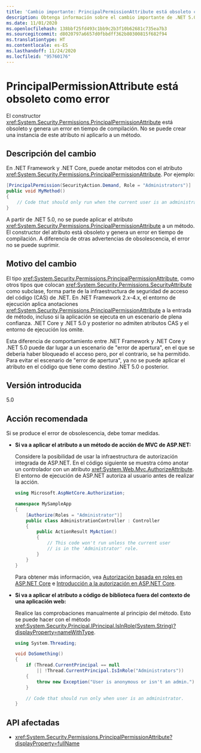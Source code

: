 ```yaml
---
title: 'Cambio importante: PrincipalPermissionAttribute está obsoleto como error'
description: Obtenga información sobre el cambio importante de .NET 5.0 en las bibliotecas básicas de .NET donde el constructor PrincipalPermissionAttribute está obsoleto y genera un error en tiempo de compilación.
ms.date: 11/01/2020
ms.openlocfilehash: 138bbf25fd493c1bb9c2b3f10b62681c735ea7b3
ms.sourcegitcommit: d8020797a6657d0fbbdff362b80300815f682f94
ms.translationtype: HT
ms.contentlocale: es-ES
ms.lasthandoff: 11/24/2020
ms.locfileid: "95760176"
---
```

# <a name="principalpermissionattribute-is-obsolete-as-error"></a>PrincipalPermissionAttribute está obsoleto como error

El constructor <xref:System.Security.Permissions.PrincipalPermissionAttribute> está obsoleto y genera un error en tiempo de compilación. No se puede crear una instancia de este atributo ni aplicarlo a un método.

## <a name="change-description"></a>Descripción del cambio

En .NET Framework y .NET Core, puede anotar métodos con el atributo <xref:System.Security.Permissions.PrincipalPermissionAttribute>. Por ejemplo:

```csharp
[PrincipalPermission(SecurityAction.Demand, Role = "Administrators")]
public void MyMethod()
{
    // Code that should only run when the current user is an administrator.
}
```

A partir de .NET 5.0, no se puede aplicar el atributo <xref:System.Security.Permissions.PrincipalPermissionAttribute> a un método. El constructor del atributo está obsoleto y genera un error en tiempo de compilación. A diferencia de otras advertencias de obsolescencia, el error no se puede suprimir.

## <a name="reason-for-change"></a>Motivo del cambio

El tipo <xref:System.Security.Permissions.PrincipalPermissionAttribute>, como otros tipos que colocan <xref:System.Security.Permissions.SecurityAttribute> como subclase, forma parte de la infraestructura de seguridad de acceso del código (CAS) de .NET. En .NET Framework 2.x-4.x, el entorno de ejecución aplica anotaciones <xref:System.Security.Permissions.PrincipalPermissionAttribute> a la entrada de método, incluso si la aplicación se ejecuta en un escenario de plena confianza. .NET Core y .NET 5.0 y posterior no admiten atributos CAS y el entorno de ejecución los omite.

Esta diferencia de comportamiento entre .NET Framework y .NET Core y .NET 5.0 puede dar lugar a un escenario de "error de apertura", en el que se debería haber bloqueado el acceso pero, por el contrario, se ha permitido. Para evitar el escenario de "error de apertura", ya no se puede aplicar el atributo en el código que tiene como destino .NET 5.0 o posterior.

## <a name="version-introduced"></a>Versión introducida

5.0

## <a name=""></a><a id="permission-action">Acción recomendada</a>

Si se produce el error de obsolescencia, debe tomar medidas.

- **Si va a aplicar el atributo a un método de acción de MVC de ASP.NET:**

  Considere la posibilidad de usar la infraestructura de autorización integrada de ASP.NET. En el código siguiente se muestra cómo anotar un controlador con un atributo <xref:System.Web.Mvc.AuthorizeAttribute>. El entorno de ejecución de ASP.NET autoriza al usuario antes de realizar la acción.

  ```csharp
  using Microsoft.AspNetCore.Authorization;

  namespace MySampleApp
  {
      [Authorize(Roles = "Administrator")]
      public class AdministrationController : Controller
      {
          public ActionResult MyAction()
          {
              // This code won't run unless the current user
              // is in the 'Administrator' role.
          }
      }
  }
  ```

  Para obtener más información, vea [Autorización basada en roles en ASP.NET Core](/aspnet/core/security/authorization/roles) e [Introducción a la autorización en ASP.NET Core](/aspnet/core/security/authorization/introduction).

- **Si va a aplicar el atributo a código de biblioteca fuera del contexto de una aplicación web:**

  Realice las comprobaciones manualmente al principio del método. Esto se puede hacer con el método <xref:System.Security.Principal.IPrincipal.IsInRole(System.String)?displayProperty=nameWithType>.

  ```csharp
  using System.Threading;

  void DoSomething()
  {
      if (Thread.CurrentPrincipal == null
          || !Thread.CurrentPrincipal.IsInRole("Administrators"))
      {
          throw new Exception("User is anonymous or isn't an admin.");
      }

      // Code that should run only when user is an administrator.
  }
  ```

## <a name="affected-apis"></a>API afectadas

- <xref:System.Security.Permissions.PrincipalPermissionAttribute?displayProperty=fullName>

<!--

#### Category

- Core .NET libraries
- Security

### Affected APIs

- `T:System.Security.Permissions.PrincipalPermissionAttribute`

-->
